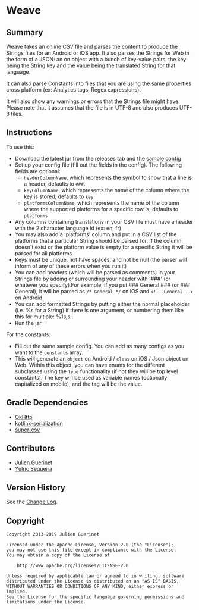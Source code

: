 # Weave

## Summary

Weave takes an online CSV file and parses the content to produce the Strings files for an Android or iOS app. It also parses the Strings for Web in the form of a JSON: an on object with a bunch of key-value pairs, the key being the String key and the value being the translated String for that language.

It can also parse Constants into files that you are using the same properties cross platform (ex: Analytics tags, Regex expressions).

It will also show any warnings or errors that the Strings file might have.
Please note that it assumes that the file is in UTF-8 and also produces UTF-8 files.

## Instructions

To use this:

-   Download the latest jar from the releases tab and the [sample config](weave-config-sample.json)
-   Set up your config file (fill out the fields in the config). The following fields are optional:
    -   `headerColumnName`, which represents the symbol to show that a line is a header, defaults to `###`.
    -   `keyColumnName`, which represents the name of the column where the key is stored, defaults to `key`
    -   `platformsColumnName`, which represents the name of the column where the supported platforms for a specific row is, defaults to `platforms`
-   Any columns containing translations in your CSV file must have a header with the 2 character language Id (ex: en, fr)
-   You may also add a 'platforms' column and put in a CSV list of the platforms that a particular String should be parsed for. If the column doesn't exist or the platform value is empty for a specific String it will be parsed for all platforms
-   Keys must be unique, not have spaces, and not be null (the parser will inform of any of these errors when you run it)
-   You can add headers (which will be parsed as comments) in your Strings file by adding or surrounding your header with '###' (or whatever you specify).For example, if you put ### General ### (or ### General), it will be parsed as `/* General */` on iOS and `<!-- General -->` on Android
-   You can add formatted Strings by putting either the normal placeholder (i.e. %s for a String) if there is one argument, or numbering them
    like this for multiple: %1$s, %2$s...
-   Run the jar

For the constants:

-   Fill out the same sample config. You can add as many configs as you want to the `constants` array.
-   This will generate an `object` on Android / `class` on iOS / Json object on Web.
    Within this object, you can have enums for the different subclasses using the `type` functionality (if not they will be top level constants). The key will be used as variable names (optionally capitalized on mobile), and the tag will be the value.

## Gradle Dependencies

-   [OkHttp](http://square.github.io/okhttp/)
-   [kotlinx-serialization](https://github.com/Kotlin/kotlinx.serialization)
-   [super-csv](http://super-csv.github.io/super-csv/)

## Contributors

-   [Julien Guerinet](https://github.com/jguerinet)
-   [Yulric Sequeira](https://github.com/yulric)

## Version History

See the [Change Log](CHANGELOG.md).

## Copyright

    Copyright 2013-2019 Julien Guerinet

    Licensed under the Apache License, Version 2.0 (the "License");
    you may not use this file except in compliance with the License.
    You may obtain a copy of the License at

        http://www.apache.org/licenses/LICENSE-2.0

    Unless required by applicable law or agreed to in writing, software
    distributed under the License is distributed on an "AS IS" BASIS,
    WITHOUT WARRANTIES OR CONDITIONS OF ANY KIND, either express or implied.
    See the License for the specific language governing permissions and
    limitations under the License.
